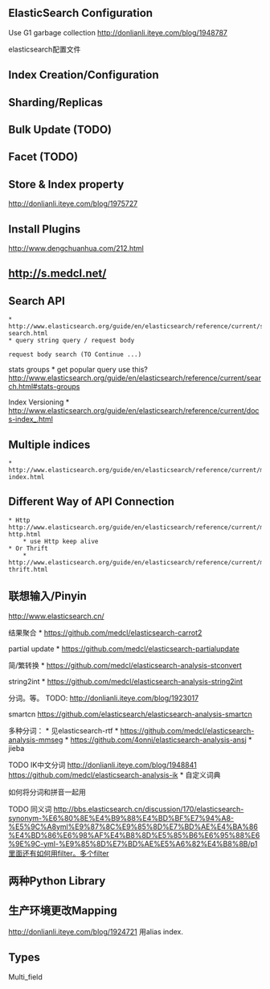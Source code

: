 ElasticSearch Configuration
---------------------------
Use G1 garbage collection
http://donlianli.iteye.com/blog/1948787

elasticsearch配置文件


Index Creation/Configuration
----------------------------

Sharding/Replicas
-----------------


Bulk Update (TODO)
-----------


Facet (TODO)
------------


Store & Index property
----------------------
http://donlianli.iteye.com/blog/1975727

Install Plugins
---------------
http://www.dengchuanhua.com/212.html


http://s.medcl.net/
-------------------


Search API
----------
    * http://www.elasticsearch.org/guide/en/elasticsearch/reference/current/search-search.html
    * query string query / request body

    request body search (TO Continue ...)



stats groups
    * get popular query use this? http://www.elasticsearch.org/guide/en/elasticsearch/reference/current/search.html#stats-groups

Index Versioning
    * http://www.elasticsearch.org/guide/en/elasticsearch/reference/current/docs-index_.html

Multiple indices
----------------
    * http://www.elasticsearch.org/guide/en/elasticsearch/reference/current/multi-index.html


Different Way of API Connection
-------------------------------
    * Http http://www.elasticsearch.org/guide/en/elasticsearch/reference/current/modules-http.html
        * use Http keep alive
    * Or Thrift
        * http://www.elasticsearch.org/guide/en/elasticsearch/reference/current/modules-thrift.html


联想输入/Pinyin
---------------

http://www.elasticsearch.cn/

结果聚合
    * https://github.com/medcl/elasticsearch-carrot2

partial update
    * https://github.com/medcl/elasticsearch-partialupdate

简/繁转换
    * https://github.com/medcl/elasticsearch-analysis-stconvert

string2int
    * https://github.com/medcl/elasticsearch-analysis-string2int

分词。等。
TODO: http://donlianli.iteye.com/blog/1923017

smartcn
https://github.com/elasticsearch/elasticsearch-analysis-smartcn

多种分词：
    * 见elasticsearch-rtf
        * https://github.com/medcl/elasticsearch-analysis-mmseg
        * https://github.com/4onni/elasticsearch-analysis-ansj
        * jieba

TODO
IK中文分词
http://donlianli.iteye.com/blog/1948841
https://github.com/medcl/elasticsearch-analysis-ik
    * 自定义词典

如何将分词和拼音一起用

TODO
同义词
http://bbs.elasticsearch.cn/discussion/170/elasticsearch-synonym-%E6%80%8E%E4%B9%88%E4%BD%BF%E7%94%A8-%E5%9C%A8yml%E9%87%8C%E9%85%8D%E7%BD%AE%E4%BA%86%E4%BD%86%E6%98%AF%E4%B8%8D%E5%85%B6%E6%95%88%E6%9E%9C-yml-%E9%85%8D%E7%BD%AE%E5%A6%82%E4%B8%8B/p1里面还有如何用filter。多个filter


两种Python Library
------------------


生产环境更改Mapping
-------------------
http://donlianli.iteye.com/blog/1924721
用alias index.


Types
------
Multi_field
